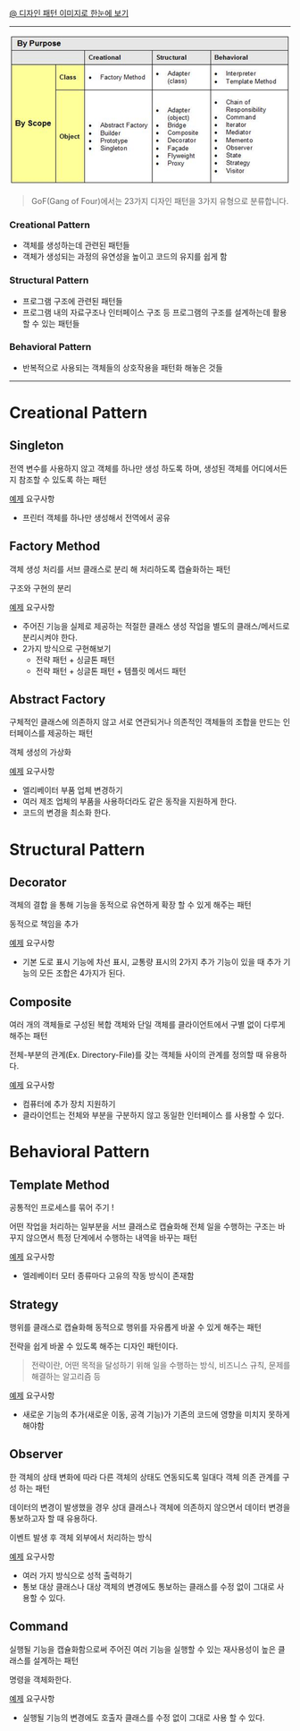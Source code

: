 [@ 디자인 패턴 이미지로 한눈에 보기](./design-pattern-image.md)

---

![gof_types](./gof_types.png)

> GoF(Gang of Four)에서는 23가지 디자인 패턴을 3가지 유형으로 분류합니다.

### Creational Pattern
- 객체를 생성하는데 관련된 패턴들
- 객체가 생성되는 과정의 유연성을 높이고 코드의 유지를 쉽게 함

### Structural Pattern
- 프로그램 구조에 관련된 패턴들
- 프로그램 내의 자료구조나 인터페이스 구조 등 프로그램의 구조를 설계하는데 활용할 수 있는 패턴들

### Behavioral Pattern
- 반복적으로 사용되는 객체들의 상호작용을 패턴화 해놓은 것들

---

# Creational Pattern
## Singleton
전역 변수를 사용하지 않고 객체를 하나만 생성 하도록 하며, 생성된 객체를 어디에서든지 참조할 수 있도록 하는 패턴

[예제](./src/java/com/sky7th/designpattern/singleton) 요구사항
- 프린터 객체를 하나만 생성해서 전역에서 공유

## Factory Method
객체 생성 처리를 서브 클래스로 분리 해 처리하도록 캡슐화하는 패턴

구조와 구현의 분리

[예제](./src/java/com/sky7th/designpattern/factorymethod) 요구사항
- 주어진 기능을 실제로 제공하는 적절한 클래스 생성 작업을 별도의 클래스/메서드로 분리시켜야 한다.
- 2가지 방식으로 구현해보기
  - 전략 패턴 + 싱글톤 패턴
  - 전략 패턴 + 싱글톤 패턴 + 템플릿 메서드 패턴

## Abstract Factory
구체적인 클래스에 의존하지 않고 서로 연관되거나 의존적인 객체들의 조합을 만드는 인터페이스를 제공하는 패턴

객체 생성의 가상화

[예제](./src/java/com/sky7th/designpattern/abstractfactory) 요구사항
- 엘리베이터 부품 업체 변경하기
- 여러 제조 업체의 부품을 사용하더라도 같은 동작을 지원하게 한다.
- 코드의 변경을 최소화 한다.

# Structural Pattern
## Decorator
객체의 결합 을 통해 기능을 동적으로 유연하게 확장 할 수 있게 해주는 패턴

동적으로 책임을 추가

[예제](./src/java/com/sky7th/designpattern/decorator) 요구사항
- 기본 도로 표시 기능에 차선 표시, 교통량 표시의 2가지 추가 기능이 있을 때 추가 기능의 모든 조합은 4가지가 된다.

## Composite
여러 개의 객체들로 구성된 복합 객체와 단일 객체를 클라이언트에서 구별 없이 다루게 해주는 패턴

전체-부분의 관계(Ex. Directory-File)를 갖는 객체들 사이의 관계를 정의할 때 유용하다.

[예제](./src/java/com/sky7th/designpattern/composite) 요구사항
- 컴퓨터에 추가 장치 지원하기
- 클라이언트는 전체와 부분을 구분하지 않고 동일한 인터페이스 를 사용할 수 있다.

# Behavioral Pattern

## Template Method
공통적인 프로세스를 묶어 주기 !

어떤 작업을 처리하는 일부분을 서브 클래스로 캡슐화해 전체 일을 수행하는 구조는 바꾸지 않으면서 특정 단계에서 수행하는 내역을 바꾸는 패턴

[예제](./src/java/com/sky7th/designpattern/templatemethod) 요구사항
- 엘레베이터 모터 종류마다 고유의 작동 방식이 존재함

## Strategy
행위를 클래스로 캡슐화해 동적으로 행위를 자유롭게 바꿀 수 있게 해주는 패턴

전략을 쉽게 바꿀 수 있도록 해주는 디자인 패턴이다.
> 전략이란, 어떤 목적을 달성하기 위해 일을 수행하는 방식, 비즈니스 규칙, 문제를 해결하는 알고리즘 등

[예제](./src/java/com/sky7th/designpattern/strategy) 요구사항
- 새로운 기능의 추가(새로운 이동, 공격 기능)가 기존의 코드에 영향을 미치지 못하게 해야함

## Observer
한 객체의 상태 변화에 따라 다른 객체의 상태도 연동되도록 일대다 객체 의존 관계를 구성 하는 패턴

데이터의 변경이 발생했을 경우 상대 클래스나 객체에 의존하지 않으면서 데이터 변경을 통보하고자 할 때 유용하다.

이벤트 발생 후 객체 외부에서 처리하는 방식

[예제](./src/java/com/sky7th/designpattern/observer) 요구사항
- 여러 가지 방식으로 성적 출력하기
- 통보 대상 클래스나 대상 객체의 변경에도 통보하는 클래스를 수정 없이 그대로 사용할 수 있다.

## Command
실행될 기능을 캡슐화함으로써 주어진 여러 기능을 실행할 수 있는 재사용성이 높은 클래스를 설계하는 패턴

명령을 객체화한다.

[예제](./src/java/com/sky7th/designpattern/command) 요구사항
- 실행될 기능의 변경에도 호출자 클래스를 수정 없이 그대로 사용 할 수 있다.